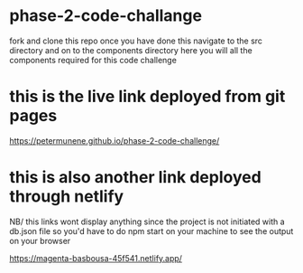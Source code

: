 # phase-2-code-challange
 
 fork and clone this repo
 once you have done this navigate to the src directory and on to the components directory
 here you will all the components required for this code challenge

 # this is the live link deployed from git pages 
 https://petermunene.github.io/phase-2-code-challenge/

 # this is also another link deployed through netlify
  NB/ this links wont display anything since the project is not initiated with a db.json file
  so you'd have to do npm start on your machine to see the output on your browser

  https://magenta-basbousa-45f541.netlify.app/